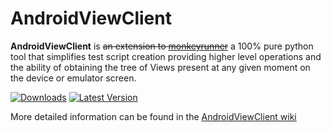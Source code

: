 AndroidViewClient
=================
**AndroidViewClient** is ~~an extension to [monkeyrunner](http://developer.android.com/tools/help/monkeyrunner_concepts.html)~~ a 100% pure python tool that simplifies test script creation providing higher level operations and the ability of obtaining the tree of Views present at any given moment on the device or emulator screen.

[![Downloads](https://pypip.in/download/androidviewclient/badge.svg)](https://pypi.python.org/pypi/androidviewclient/)
[![Latest Version](https://pypip.in/version/androidviewclient/badge.svg?text=pypi)](https://pypi.python.org/pypi/androidviewclient/)

More detailed information can be found in the [AndroidViewClient wiki](https://github.com/dtmilano/AndroidViewClient/wiki)

